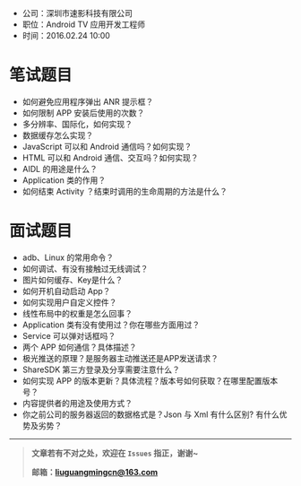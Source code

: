 - 公司：深圳市速影科技有限公司
- 职位：Android TV 应用开发工程师
- 时间：2016.02.24 10:00

# 笔试题目
- 如何避免应用程序弹出 ANR 提示框？
- 如何限制 APP 安装后使用的次数？
- 多分辨率、国际化，如何实现？
- 数据缓存怎么实现？
- JavaScript 可以和 Android 通信吗？如何实现？
- HTML 可以和 Android 通信、交互吗？如何实现？
- AIDL 的用途是什么？
- Application 类的作用？
- 如何结束 Activity ？结束时调用的生命周期的方法是什么？

# 面试题目
- adb、Linux 的常用命令？
- 如何调试、有没有接触过无线调试？
- 图片如何缓存、Key是什么？
- 如何开机自动启动 App？
- 如何实现用户自定义控件？
- 线性布局中的权重是怎么回事？
- Application 类有没有使用过？你在哪些方面用过？
- Service 可以弹对话框吗？
- 两个 APP 如何通信？具体描述？
- 极光推送的原理？是服务器主动推送还是APP发送请求？
- ShareSDK 第三方登录及分享需要注意什么？
- 如何实现 APP 的版本更新？具体流程？版本号如何获取？在哪里配置版本号？
- 内容提供者的用途及使用方式？
- 你之前公司的服务器返回的数据格式是？Json 与 Xml 有什么区别? 有什么优势及劣势？

---
> **文章若有不对之处，欢迎在 `Issues` 指正，谢谢~**
>
> **邮箱：liuguangmingcn@163.com**